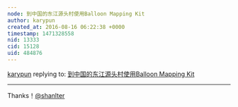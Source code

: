 ```yaml
---
node: 到中国的东江源头村使用Balloon Mapping Kit
author: karypun
created_at: 2016-08-16 06:22:38 +0000
timestamp: 1471328558
nid: 13333
cid: 15128
uid: 484876
---
```




[karypun](../profile/karypun) replying to: [到中国的东江源头村使用Balloon Mapping Kit](../notes/karypun/08-05-2016/balloon-mapping-kit)

----
Thanks！[@shanlter](/profile/shanlter)